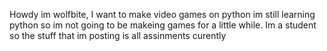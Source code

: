 Howdy im wolfbite, I want to make video games on python im still learning python so im not going to be makeing games for a little while. Im a student so the stuff that im posting is all assinments curently
